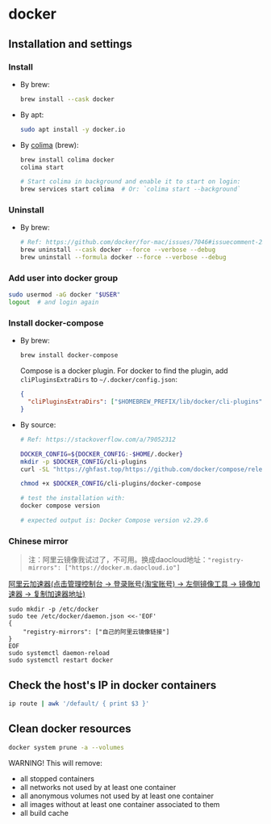 # docker

## Installation and settings

### Install

- By brew:

  ```bash
  brew install --cask docker
  ```

- By apt:

  ```bash
  sudo apt install -y docker.io
  ```

- By [colima](https://github.com/abiosoft/colima) (brew):

  ```bash
  brew install colima docker
  colima start

  # Start colima in background and enable it to start on login:
  brew services start colima  # Or: `colima start --background`
  ```

### Uninstall

- By brew:

  ```bash
  # Ref: https://github.com/docker/for-mac/issues/7046#issuecomment-2579215790
  brew uninstall --cask docker --force --verbose --debug
  brew uninstall --formula docker --force --verbose --debug
  ```

### Add user into docker group

```bash
sudo usermod -aG docker "$USER"
logout  # and login again
```

### Install docker-compose

- By brew:

  ```bash
  brew install docker-compose
  ```

  Compose is a docker plugin. For docker to find the plugin, add `cliPluginsExtraDirs` to `~/.docker/config.json`:

  ```json
  {
    "cliPluginsExtraDirs": ["$HOMEBREW_PREFIX/lib/docker/cli-plugins"]
  }
  ```

- By source:

  ```bash
  # Ref: https://stackoverflow.com/a/79052312

  DOCKER_CONFIG=${DOCKER_CONFIG:-$HOME/.docker}
  mkdir -p $DOCKER_CONFIG/cli-plugins
  curl -SL "https://ghfast.top/https://github.com/docker/compose/releases/download/v2.33.0/docker-compose-$(uname -s)-$(uname -m)" -o $DOCKER_CONFIG/cli-plugins/docker-compose

  chmod +x $DOCKER_CONFIG/cli-plugins/docker-compose

  # test the installation with:
  docker compose version

  # expected output is: Docker Compose version v2.29.6
  ```

### Chinese mirror

> 注：阿里云镜像我试过了，不可用。换成daocloud地址：`"registry-mirrors": ["https://docker.m.daocloud.io"]`

[阿里云加速器(点击管理控制台 -> 登录账号(淘宝账号) -> 左侧镜像工具 -> 镜像加速器 -> 复制加速器地址)](https://cr.console.aliyun.com/cn-hangzhou/instances)

```
sudo mkdir -p /etc/docker
sudo tee /etc/docker/daemon.json <<-'EOF'
{
    "registry-mirrors": ["自己的阿里云镜像链接"]
}
EOF
sudo systemctl daemon-reload
sudo systemctl restart docker
```

## Check the host's IP in docker containers

```bash
ip route | awk '/default/ { print $3 }'
```

## Clean docker resources

```bash
docker system prune -a --volumes
```

WARNING! This will remove:

- all stopped containers
- all networks not used by at least one container
- all anonymous volumes not used by at least one container
- all images without at least one container associated to them
- all build cache
